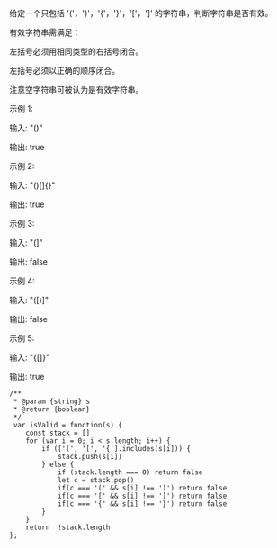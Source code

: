 给定一个只包括 '('，')'，'{'，'}'，'['，']' 的字符串，判断字符串是否有效。

有效字符串需满足：

左括号必须用相同类型的右括号闭合。

左括号必须以正确的顺序闭合。

注意空字符串可被认为是有效字符串。

示例 1:

输入: "()"

输出: true

示例 2:

输入: "()[]{}"

输出: true

示例 3:

输入: "(]"

输出: false

示例 4:

输入: "([)]"

输出: false

示例 5:

输入: "{[]}"

输出: true



```
/**
 * @param {string} s
 * @return {boolean}
 */
 var isValid = function(s) {
    const stack = []
    for (var i = 0; i < s.length; i++) {
        if (['(', '[', '{'].includes(s[i])) {
            stack.push(s[i])
        } else {
            if (stack.length === 0) return false
            let c = stack.pop()
            if(c === '(' && s[i] !== ')') return false
            if(c === '[' && s[i] !== ']') return false
            if(c === '{' && s[i] !== '}') return false
        }
    }
    return  !stack.length
};
```
